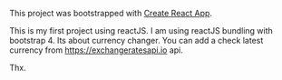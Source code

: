 This project was bootstrapped with [Create React App](https://github.com/facebookincubator/create-react-app).

This is my first project using reactJS.
I am using reactJS bundling with bootstrap 4.
Its about currency changer.
You can add a check latest currency from https://exchangeratesapi.io api.

Thx.
